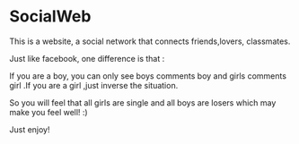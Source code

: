 # SocialWeb
This is a website, a social network that connects friends,lovers, classmates.

Just like facebook, one difference is that :

If you are a boy, you can only see boys comments boy and girls comments girl .If you are a girl ,just inverse the situation.

So you will feel that all girls are single and all boys are losers which may make you feel well! :)

Just enjoy!


